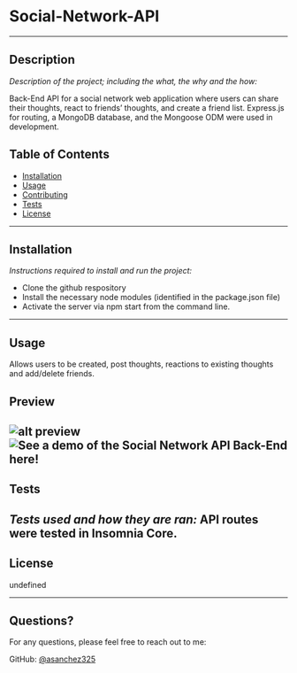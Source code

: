 # Social-Network-API
---

## Description 

*Description of the project; including the what, the why and the how:* 

Back-End API for a social network web application where users can share their thoughts, react to friends’ thoughts, and create a friend list. Express.js for routing, a MongoDB database, and the Mongoose ODM were used in development.

## Table of Contents
* [Installation](#installation)
* [Usage](#usage)
* [Contributing](#contributing)
* [Tests](#tests)
* [License](#license)
---

## Installation

*Instructions required to install and run the project:*

* Clone the github respository
* Install the necessary node modules (identified in the package.json file)
* Activate the server via npm start from the command line.

---

## Usage 

Allows users to be created, post thoughts, reactions to existing thoughts and add/delete friends.

## Preview
![alt preview](assets/Capture1.gif) <br/>
![See a demo of the Social Network API Back-End here!](https://drive.google.com/file/d/1uXAzlNVEP4zWwIZS11bLf1WItDP10VTv/view)
---

## Tests

*Tests used and how they are ran:*
API routes were tested in Insomnia Core.
---

## License

undefined

---

## Questions?

For any questions, please feel free to reach out to me:

GitHub: [@asanchez325](https://api.github.com/users/asanchez325)